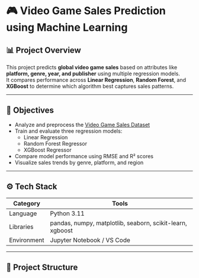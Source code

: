 # 🎮 Video Game Sales Prediction using Machine Learning

## 📊 Project Overview
This project predicts **global video game sales** based on attributes like **platform, genre, year, and publisher** using multiple regression models.  
It compares performance across **Linear Regression**, **Random Forest**, and **XGBoost** to determine which algorithm best captures sales patterns.

---

## 🧠 Objectives
- Analyze and preprocess the [Video Game Sales Dataset](https://www.kaggle.com/datasets/gregorut/videogamesales)
- Train and evaluate three regression models:
  - Linear Regression
  - Random Forest Regressor
  - XGBoost Regressor
- Compare model performance using RMSE and R² scores
- Visualize sales trends by genre, platform, and region

---

## ⚙️ Tech Stack
| Category | Tools |
|-----------|-------|
| Language | Python 3.11 |
| Libraries | pandas, numpy, matplotlib, seaborn, scikit-learn, xgboost |
| Environment | Jupyter Notebook / VS Code |

---

## 📂 Project Structure
